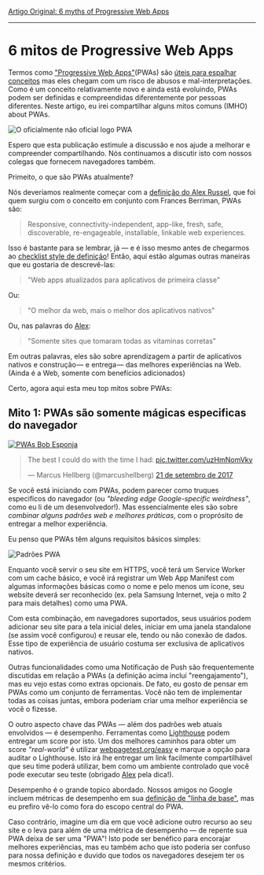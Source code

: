 ﻿[Artigo Original: 6 myths of Progressive Web Apps](https://medium.com/samsung-internet-dev/6-myths-of-progressive-web-apps-81e28ca9d2b1)

---

# 6 mitos de Progressive Web Apps

Termos como ["Progressive Web Apps"](https://medium.com/@slightlylate/progressive-apps-escaping-tabs-without-losing-our-soul-3b93a8561955)(PWAs) são [úteis para espalhar conceitos](https://fberriman.com/2017/06/26/naming-progressive-web-apps/) mas eles chegam com um risco de abusos e mal-interpretações. Como é um conceito relativamente novo e ainda está evoluindo, PWAs podem ser definidas e compreendidas diferentemente por pessoas diferentes. Neste artigo, eu irei compartilhar alguns mitos comuns (IMHO) about PWAs.

![O oficialmente não oficial logo PWA](https://cdn-images-1.medium.com/max/800/1*P-gXz7UCnyazZQHhy43ApQ.png)

Espero que esta publicação estimule a discussão e nos ajude a melhorar e compreender compartilhando. Nós continuamos a discutir isto com nossos colegas que fornecem navegadores também.

Primeito, o que são PWAs atualmente?

Nós deveriamos realmente começar com a [definição do Alex Russel](https://infrequently.org/2015/06/progressive-apps-escaping-tabs-without-losing-our-soul/), que foi quem surgiu com o conceito em conjunto com Frances Berriman, PWAs são:

> Responsive, connectivity-independent, app-like, fresh, safe, discoverable, re-engageable, installable, linkable web experiences.

Isso é bastante para se lembrar, já — e é isso mesmo antes de chegarmos ao [checklist style de definição](https://developers.google.com/web/progressive-web-apps/checklist)! Então, aqui estão algumas outras maneiras que eu gostaria de descrevê-las:

> "Web apps atualizados para aplicativos de primeira classe"

Ou:

> "O melhor da web, mais o melhor dos aplicativos nativos"

Ou, nas palavras do [Alex](https://medium.com/@slightlylate):

> "Somente sites que tomaram todas as vitaminas corretas"

Em outras palavras, eles são sobre aprendizagem a partir de aplicativos nativos e construção — e entrega — das melhores experiências na Web.(Ainda é a Web, somente com benefícios adicionados)

Certo, agora aqui esta meu top mitos sobre PWAs:

## Mito 1: PWAs são somente mágicas especificas do navegador

<a href="https://t.co/uzHmNomVky">![PWAs Bob Esponja](https://pbs.twimg.com/media/DKQ-XX2W0AIXX7c.jpg)</a>
<blockquote class="twitter-tweet" data-conversation="none" data-lang="pt"><p lang="en" dir="ltr">The best I could do with the time I had: <a href="https://t.co/uzHmNomVky">pic.twitter.com/uzHmNomVky</a></p>&mdash; Marcus Hellberg (@marcushellberg) <a href="https://twitter.com/marcushellberg/status/910921733208764417?ref_src=twsrc%5Etfw">21 de setembro de 2017</a></blockquote>

Se você está iniciando com PWAs, podem parecer como truques especificos do navegador (ou *"bleeding edge Google-specific weirdness"*, como eu li de um desenvolvedor!). Mas essencialmente eles são sobre *combinar alguns padrões web e melhores práticas*, com o proprósito de entregar a melhor experiência.

Eu penso que PWAs têm alguns requisitos básicos simples:

![Padrões PWA](https://cdn-images-1.medium.com/max/800/1*2hsAx5q06u4vBKkCQiDi2g.png)

Enquanto você servir o seu site em HTTPS, você terá um Service Worker com um cache básico, e você irá registrar um Web App Manifest com algumas informações básicas como o nome e pelo menos um ícone, seu website deverá ser reconhecido (ex. pela Samsung Internet, veja o mito 2 para mais detalhes) como uma PWA.

Com esta combinação, em navegadores suportados, seus usuários podem adicionar seu site para a tela inicial deles, iniciar em uma janela standalone (se assim você configurou) e reusar ele, tendo ou não conexão de dados. Esse tipo de experiência de usuário costuma ser exclusiva de aplicativos nativos.

Outras funcionalidades como uma Notificação de Push são frequentemente discutidas em relação a PWAs (a definição acima inclui "reengajamento"), mas eu vejo estas como extras opcionais. De fato, eu gosto de pensar em PWAs como um conjunto de ferramentas. Você não tem de implementar todas as coisas juntas, embora poderiam criar uma melhor experiência se você o fizesse.

O outro aspecto chave das PWAs — além dos padrões web atuais envolvidos — é desempenho. Ferramentas como [Lighthouse](https://developers.google.com/web/tools/lighthouse/) podem entregar um score por isto. Um dos melhores caminhos para obter um
score *"real-world"* é utilizar [webpagetest.org/easy](https://www.webpagetest.org/easy) e marque a opção para auditar o Lighthouse. Isto irá lhe entregar um link facilmente compartilhável que seu time poderá utilizar, bem como um ambiente controlado que você pode executar seu teste (obrigado [Alex](https://medium.com/@slightlylate) pela dica!).

Desempenho é o grande topico abordado. Nossos amigos no Google incluem métricas de desempenho em sua [definição de "linha de base"](https://developers.google.com/web/progressive-web-apps/checklist#baseline), mas eu prefiro vê-lo como fora do escopo central do PWA.

Caso contrário, imagine um dia em que você adicione outro recurso ao seu site e o leva para além de uma métrica de desempenho — de repente sua PWA deixa de ser uma "PWA"! Isto pode ser benéfico para encorajar melhores experiências, mas eu também acho que isto poderia ser confuso para nossa definição e duvido que todos os navegadores desejem ter os mesmos critérios.


